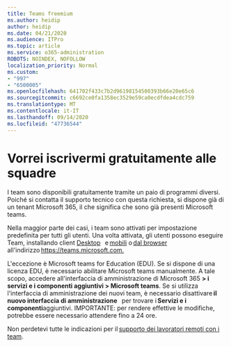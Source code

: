 ```yaml
---
title: Teams freemium
ms.author: heidip
author: heidip
ms.date: 04/21/2020
ms.audience: ITPro
ms.topic: article
ms.service: o365-administration
ROBOTS: NOINDEX, NOFOLLOW
localization_priority: Normal
ms.custom:
- "997"
- "6500005"
ms.openlocfilehash: 641702f433c7b2d96198154500393b66e20e65c6
ms.sourcegitcommit: c6692ce0fa1358ec3529e59ca0ecdfdea4cdc759
ms.translationtype: MT
ms.contentlocale: it-IT
ms.lasthandoff: 09/14/2020
ms.locfileid: "47736544"
---
```

# <a name="id-like-to-sign-up-for-teams-for-free"></a>Vorrei iscrivermi gratuitamente alle squadre

I team sono disponibili gratuitamente tramite un paio di programmi diversi. Poiché si contatta il supporto tecnico con questa richiesta, si dispone già di un tenant Microsoft 365, il che significa che sono già presenti Microsoft teams.

Nella maggior parte dei casi, i team sono attivati per impostazione predefinita per tutti gli utenti. Una volta attivata, gli utenti possono eseguire Team, installando client [Desktop](https://docs.microsoft.com/MicrosoftTeams/get-clients#desktop-client)   e [mobili](https://docs.microsoft.com/MicrosoftTeams/get-clients#mobile-clients) o [dal browser](https://docs.microsoft.com/MicrosoftTeams/get-clients#web-client)   all'indirizzo <https://teams.microsoft.com.>

L'eccezione è Microsoft teams for Education (EDU). Se si dispone di una licenza EDU, è necessario abilitare Microsoft teams manualmente. A tale scopo, accedere all'interfaccia di amministrazione di Microsoft 365 **> i servizi e i componenti aggiuntivi > Microsoft teams**. Se si utilizza l'interfaccia di amministrazione dei nuovi team, è necessario disattivare **il nuovo interfaccia di amministrazione**   per trovare i **Servizi e i componenti**aggiuntivi. IMPORTANTE: per rendere effettive le modifiche, potrebbe essere necessario attendere fino a 24 ore.

Non perdetevi tutte le indicazioni per il [supporto dei lavoratori remoti con i team](https://docs.microsoft.com/MicrosoftTeams/support-remote-work-with-teams).
